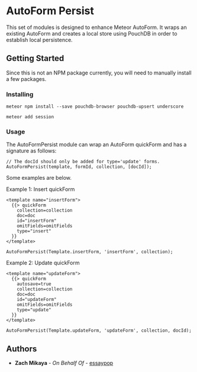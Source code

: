 ﻿

# AutoForm Persist

This set of modules is designed to enhance Meteor AutoForm. It wraps an existing AutoForm and creates a local store using PouchDB in order to establish local persistence.

## Getting Started

Since this is not an NPM package currently, you will need to manually install a few packages.

### Installing
```
meteor npm install --save pouchdb-browser pouchdb-upsert underscore
```
```
meteor add session
```

### Usage

The AutoFormPersist module can wrap an AutoForm quickForm and has a signature as follows:

```
// The docId should only be added for type='update' forms.
AutoFormPersist(template, formId, collection, [docId]);
```

Some examples are below.

Example 1: Insert quickForm
```
<template name="insertForm">
  {{> quickForm
    collection=collection
    doc=doc
    id="insertForm"
    omitFields=omitFields
    type="insert"
  }}
</template>

AutoFormPersist(Template.insertForm, 'insertForm', collection);
```

Example 2: Update quickForm

```
<template name="updateForm">
  {{> quickForm
    autosave=true
    collection=collection
    doc=doc
    id="updateForm"
    omitFields=omitFields
    type="update"
  }}
</template>

AutoFormPersist(Template.updateForm, 'updateForm', collection, docId);
```

## Authors

* **Zach Mikaya** - *On Behalf Of* - [essaypop](https://www.essaypop.com)
